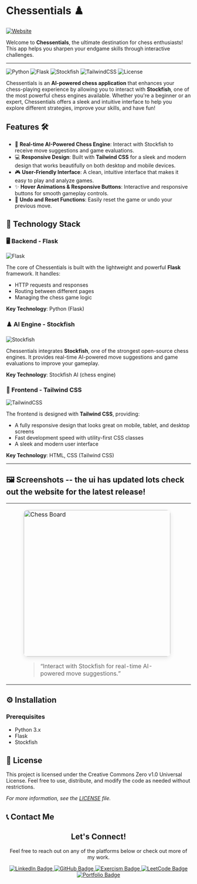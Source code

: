 # Chessentials ♟️

[![Website](https://img.shields.io/badge/Website-Visit%20Here-blue?style=for-the-badge&logo=link)](https://chessentials.onrender.com/)

Welcome to **Chessentials**, the ultimate destination for chess enthusiasts! This app helps you sharpen your endgame skills through interactive challenges.

---

![Python](https://img.shields.io/badge/Python-3.8+-blue?style=flat-square&logo=python)
![Flask](https://img.shields.io/badge/Flask-1.1.2-black?style=flat-square&logo=flask)
![Stockfish](https://img.shields.io/badge/Stockfish-AI-orange?style=flat-square&logo=chess)
![TailwindCSS](https://img.shields.io/badge/TailwindCSS-v2.2-blue?style=flat-square&logo=tailwind-css)
![License](https://img.shields.io/badge/License-CC0%201.0%20Universal-lightgrey.svg)

Chessentials is an **AI-powered chess application** that enhances your chess-playing experience by allowing you to interact with **Stockfish**, one of the most powerful chess engines available. Whether you're a beginner or an expert, Chessentials offers a sleek and intuitive interface to help you explore different strategies, improve your skills, and have fun!

## Features  🛠

- 🧠 **Real-time AI-Powered Chess Engine**: Interact with Stockfish to receive move suggestions and game evaluations.
- 💻 **Responsive Design**: Built with **Tailwind CSS** for a sleek and modern design that works beautifully on both desktop and mobile devices.
- 🎮 **User-Friendly Interface**: A clean, intuitive interface that makes it easy to play and analyze games.
- ✨ **Hover Animations & Responsive Buttons**: Interactive and responsive buttons for smooth gameplay controls.
- 🔄 **Undo and Reset Functions**: Easily reset the game or undo your previous move.

## 🚀 Technology Stack

### 🖥️ Backend - Flask
![Flask](https://img.shields.io/badge/Flask-1.1.2-black?style=flat-square&logo=flask)
   
The core of Chessentials is built with the lightweight and powerful **Flask** framework. It handles:
- HTTP requests and responses
- Routing between different pages
- Managing the chess game logic

**Key Technology**: Python (Flask)

### ♟️ AI Engine - Stockfish
![Stockfish](https://img.shields.io/badge/Stockfish-AI-orange?style=flat-square&logo=chess)

Chessentials integrates **Stockfish**, one of the strongest open-source chess engines. It provides real-time AI-powered move suggestions and game evaluations to improve your gameplay.

**Key Technology**: Stockfish AI (chess engine)

### 🎨 Frontend - Tailwind CSS
![TailwindCSS](https://img.shields.io/badge/TailwindCSS-v2.2-blue?style=flat-square&logo=tailwind-css)

The frontend is designed with **Tailwind CSS**, providing:
- A fully responsive design that looks great on mobile, tablet, and desktop screens
- Fast development speed with utility-first CSS classes
- A sleek and modern user interface

**Key Technology**: HTML, CSS (Tailwind CSS)

---

## 🖼️ Screenshots -- the ui has updated lots check out the website for the latest release!

<div align="center">

  <table>
    <tr>
      <!-- First Image with Caption -->
      <td>
        <figure>
          <img src="https://github.com/user-attachments/assets/da9bf72c-1381-47f0-8787-064253fe3928" alt="Chess Board" width="400" style="border-radius: 10px; box-shadow: 0px 4px 12px rgba(0, 0, 0, 0.1); transition: transform 0.3s;">
          <figcaption>
            <blockquote>
              <p>“Interact with Stockfish for real-time AI-powered move suggestions.”</p>
            </blockquote>
          </figcaption>
        </figure>
      </td>
      <td>
        <figure>
          <img src="https://github.com/user-attachments/assets/828d2069-d023-4625-9d8d-e1c9c92d1cf0" alt="Game Analysis" width="400" style="border-radius: 10px; box-shadow: 0px 4px 12px rgba(0, 0, 0, 0.1); transition: transform 0.3s;">
          <figcaption>
            <blockquote>
              <p>“Analyze your gameplay and improve your skills with advanced move evaluations.”</p>
            </blockquote>
          </figcaption>
        </figure>
      </td>
    </tr>
  </table>
</div>



## ⚙️ Installation

### Prerequisites
- Python 3.x
- Flask
- Stockfish

## 📜 License

This project is licensed under the Creative Commons Zero v1.0 Universal License. Feel free to use, distribute, and modify the code as needed without restrictions.

*For more information, see the [LICENSE](./LICENSE) file.*


## 📞 Contact Me

<div align="center">

  <!-- Title -->
  <h2>Let's Connect!</h2>
  <p>Feel free to reach out on any of the platforms below or check out more of my work.</p>

  <!-- Badges for LinkedIn, GitHub, LeetCode, and more -->
  <a href="https://www.linkedin.com/in/ailyndiaz01" target="_blank">
    <img src="https://img.shields.io/badge/LinkedIn-0A66C2?style=for-the-badge&logo=linkedin&logoColor=white" alt="LinkedIn Badge" />
  </a>
  <a href="https://github.com/ailynux" target="_blank">
    <img src="https://img.shields.io/badge/GitHub-181717?style=for-the-badge&logo=github&logoColor=white" alt="GitHub Badge" />
  </a>
  <a href="https://exercism.org/profiles/ailynux" target="_blank">
    <img src="https://img.shields.io/badge/Exercism-302683?style=for-the-badge&logo=exercism&logoColor=white" alt="Exercism Badge" />
  </a>
  <a href="https://leetcode.com/u/ailynux/" target="_blank">
    <img src="https://img.shields.io/badge/LeetCode-FFA116?style=for-the-badge&logo=leetcode&logoColor=black" alt="LeetCode Badge" />
  </a>
  <!-- Optional More Links like Portfolio -->
  <a href="https://ailyndevop.netlify.app" target="_blank">
    <img src="https://img.shields.io/badge/Portfolio-9146FF?style=for-the-badge&logo=netlify&logoColor=white" alt="Portfolio Badge" />
  </a>

  </div>

</div>

